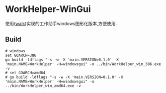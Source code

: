 # WorkHelper-WinGui

使用([walk](https://github.com/lxn/walk))实现的工作助手windows图形化版本,方便使用.

## Build

```shell
# windows
set GOARCH=386
go build -ldflags "-s -w -X 'main.VERSION=0.1.0' -X 'main.NAME=WorkHelper' -H=windowsgui" -o ../bin/WorkHelper_win_386.exe -v
# set GOARCH=amd64
# go build -ldflags "-s -w -X 'main.VERSION=0.1.0' -X 'main.NAME=WorkHelper' -H=windowsgui" -o ../bin/WorkHelper_win_amd64.exe -v
```
